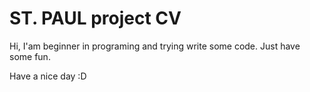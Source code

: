 # ST. PAUL project CV
Hi, I'am beginner in programing and trying write some code. Just have some fun.

Have a nice day :D

